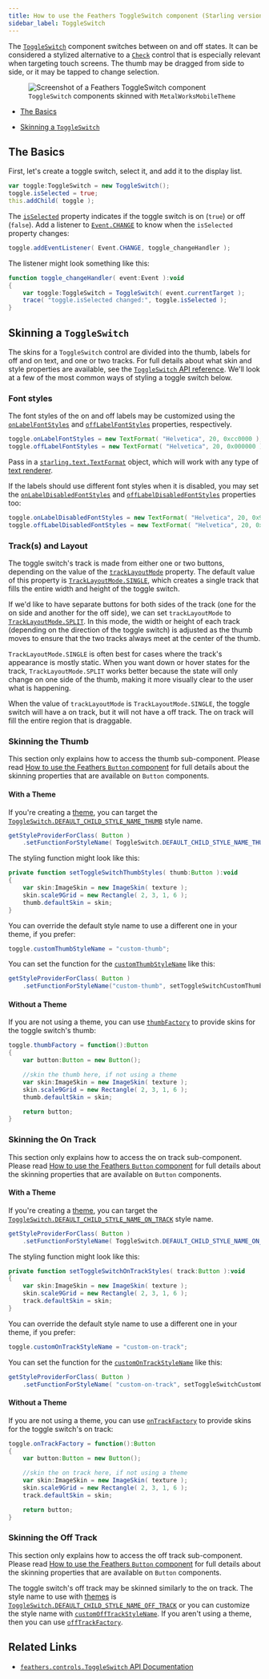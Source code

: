 ```yaml
---
title: How to use the Feathers ToggleSwitch component (Starling version)
sidebar_label: ToggleSwitch
---
```


The [`ToggleSwitch`](/api-reference/feathers/controls/ToggleSwitch.html) component switches between on and off states. It can be considered a stylized alternative to a [`Check`](./check.md) control that is especially relevant when targeting touch screens. The thumb may be dragged from side to side, or it may be tapped to change selection.

<figure>
<img src="/learn/as3-starling/images/toggle-switch.png" srcset="/learn/as3-starling/images/toggle-switch@2x.png 2x" alt="Screenshot of a Feathers ToggleSwitch component" />
<figcaption><code>ToggleSwitch</code> components skinned with <code>MetalWorksMobileTheme</code></figcaption>
</figure>

- [The Basics](#the-basics)

- [Skinning a `ToggleSwitch`](#skinning-a-toggleswitch)

## The Basics

First, let's create a toggle switch, select it, and add it to the display list.

```actionscript
var toggle:ToggleSwitch = new ToggleSwitch();
toggle.isSelected = true;
this.addChild( toggle );
```

The [`isSelected`](/api-reference/feathers/controls/ToggleSwitch.html#isSelected) property indicates if the toggle switch is on (`true`) or off (`false`). Add a listener to [`Event.CHANGE`](/api-reference/feathers/controls/ToggleSwitch.html#event:change) to know when the `isSelected` property changes:

```actionscript
toggle.addEventListener( Event.CHANGE, toggle_changeHandler );
```

The listener might look something like this:

```actionscript
function toggle_changeHandler( event:Event ):void
{
    var toggle:ToggleSwitch = ToggleSwitch( event.currentTarget );
    trace( "toggle.isSelected changed:", toggle.isSelected );
}
```

## Skinning a `ToggleSwitch`

The skins for a `ToggleSwitch` control are divided into the thumb, labels for off and on text, and one or two tracks. For full details about what skin and style properties are available, see the [`ToggleSwitch` API reference](/api-reference/feathers/controls/ToggleSwitch.html). We'll look at a few of the most common ways of styling a toggle switch below.

### Font styles

The font styles of the on and off labels may be customized using the [`onLabelFontStyles`](/api-reference/feathers/controls/ToggleSwitch.html#onLabelFontStyles) and [`offLabelFontStyles`](/api-reference/feathers/controls/ToggleSwitch.html#offLabelFontStyles) properties, respectively.

```actionscript
toggle.onLabelFontStyles = new TextFormat( "Helvetica", 20, 0xcc0000 );
toggle.offLabelFontStyles = new TextFormat( "Helvetica", 20, 0x000000 );
```

Pass in a [`starling.text.TextFormat`](http://doc.starling-framework.org/current/starling/text/TextFormat.html) object, which will work with any type of [text renderer](./text-renderers.md).

If the labels should use different font styles when it is disabled, you may set the [`onLabelDisabledFontStyles`](/api-reference/feathers/controls/ToggleSwitch.html#onLabelDisabledFontStyles) and [`offLabelDisabledFontStyles`](/api-reference/feathers/controls/ToggleSwitch.html#offLabelDisabledFontStyles) properties too:

```actionscript
toggle.onLabelDisabledFontStyles = new TextFormat( "Helvetica", 20, 0x9a9a9a );
toggle.offLabelDisabledFontStyles = new TextFormat( "Helvetica", 20, 0x9a9a9a );
```

### Track(s) and Layout

The toggle switch's track is made from either one or two buttons, depending on the value of the [`trackLayoutMode`](/api-reference/feathers/controls/ToggleSwitch.html#trackLayoutMode) property. The default value of this property is [`TrackLayoutMode.SINGLE`](/api-reference/feathers/controls/TrackLayoutMode.html#SINGLE), which creates a single track that fills the entire width and height of the toggle switch.

If we'd like to have separate buttons for both sides of the track (one for the on side and another for the off side), we can set `trackLayoutMode` to [`TrackLayoutMode.SPLIT`](/api-reference/feathers/controls/TrackLayoutMode.html#SPLIT). In this mode, the width or height of each track (depending on the direction of the toggle switch) is adjusted as the thumb moves to ensure that the two tracks always meet at the center of the thumb.

`TrackLayoutMode.SINGLE` is often best for cases where the track's appearance is mostly static. When you want down or hover states for the track, `TrackLayoutMode.SPLIT` works better because the state will only change on one side of the thumb, making it more visually clear to the user what is happening.

When the value of `trackLayoutMode` is `TrackLayoutMode.SINGLE`, the toggle switch will have a on track, but it will not have a off track. The on track will fill the entire region that is draggable.

### Skinning the Thumb

This section only explains how to access the thumb sub-component. Please read [How to use the Feathers `Button` component](./button.md) for full details about the skinning properties that are available on `Button` components.

#### With a Theme

If you're creating a [theme](./themes.md), you can target the [`ToggleSwitch.DEFAULT_CHILD_STYLE_NAME_THUMB`](/api-reference/feathers/controls/ToggleSwitch.html#DEFAULT_CHILD_STYLE_NAME_THUMB) style name.

```actionscript
getStyleProviderForClass( Button )
    .setFunctionForStyleName( ToggleSwitch.DEFAULT_CHILD_STYLE_NAME_THUMB, setToggleSwitchThumbStyles );
```

The styling function might look like this:

```actionscript
private function setToggleSwitchThumbStyles( thumb:Button ):void
{
    var skin:ImageSkin = new ImageSkin( texture );
    skin.scale9Grid = new Rectangle( 2, 3, 1, 6 );
    thumb.defaultSkin = skin;
}
```

You can override the default style name to use a different one in your theme, if you prefer:

```actionscript
toggle.customThumbStyleName = "custom-thumb";
```

You can set the function for the [`customThumbStyleName`](/api-reference/feathers/controls/ToggleSwitch.html#customThumbStyleName) like this:

```actionscript
getStyleProviderForClass( Button )
    .setFunctionForStyleName("custom-thumb", setToggleSwitchCustomThumbStyles );
```

#### Without a Theme

If you are not using a theme, you can use [`thumbFactory`](/api-reference/feathers/controls/ToggleSwitch.html#thumbFactory) to provide skins for the toggle switch's thumb:

```actionscript
toggle.thumbFactory = function():Button
{
    var button:Button = new Button();

    //skin the thumb here, if not using a theme
    var skin:ImageSkin = new ImageSkin( texture );
    skin.scale9Grid = new Rectangle( 2, 3, 1, 6 );
    thumb.defaultSkin = skin;

    return button;
}
```

### Skinning the On Track

This section only explains how to access the on track sub-component. Please read [How to use the Feathers `Button` component](./button.md) for full details about the skinning properties that are available on `Button` components.

#### With a Theme

If you're creating a [theme](./themes.md), you can target the [`ToggleSwitch.DEFAULT_CHILD_STYLE_NAME_ON_TRACK`](/api-reference/feathers/controls/ToggleSwitch.html#DEFAULT_CHILD_STYLE_NAME_ON_TRACK) style name.

```actionscript
getStyleProviderForClass( Button )
    .setFunctionForStyleName( ToggleSwitch.DEFAULT_CHILD_STYLE_NAME_ON_TRACK, setToggleSwitchOnTrackStyles );
```

The styling function might look like this:

```actionscript
private function setToggleSwitchOnTrackStyles( track:Button ):void
{
    var skin:ImageSkin = new ImageSkin( texture );
    skin.scale9Grid = new Rectangle( 2, 3, 1, 6 );
    track.defaultSkin = skin;
}
```

You can override the default style name to use a different one in your theme, if you prefer:

```actionscript
toggle.customOnTrackStyleName = "custom-on-track";
```

You can set the function for the [`customOnTrackStyleName`](/api-reference/feathers/controls/ToggleSwitch.html#customOnTrackStyleName) like this:

```actionscript
getStyleProviderForClass( Button )
    .setFunctionForStyleName( "custom-on-track", setToggleSwitchCustomOnTrackStyles );
```

#### Without a Theme

If you are not using a theme, you can use [`onTrackFactory`](/api-reference/feathers/controls/ToggleSwitch.html#onTrackFactory) to provide skins for the toggle switch's on track:

```actionscript
toggle.onTrackFactory = function():Button
{
    var button:Button = new Button();

    //skin the on track here, if not using a theme
    var skin:ImageSkin = new ImageSkin( texture );
    skin.scale9Grid = new Rectangle( 2, 3, 1, 6 );
    track.defaultSkin = skin;

    return button;
}
```

### Skinning the Off Track

This section only explains how to access the off track sub-component. Please read [How to use the Feathers `Button` component](./button.md) for full details about the skinning properties that are available on `Button` components.

The toggle switch's off track may be skinned similarly to the on track. The style name to use with [themes](./themes.md) is [`ToggleSwitch.DEFAULT_CHILD_STYLE_NAME_OFF_TRACK`](/api-reference/feathers/controls/ToggleSwitch.html#DEFAULT_CHILD_STYLE_NAME_OFF_TRACK) or you can customize the style name with [`customOffTrackStyleName`](/api-reference/feathers/controls/ToggleSwitch.html#customOffTrackStyleName). If you aren't using a theme, then you can use [`offTrackFactory`](/api-reference/feathers/controls/ToggleSwitch.html#offTrackFactory).

## Related Links

- [`feathers.controls.ToggleSwitch` API Documentation](/api-reference/feathers/controls/ToggleSwitch.html)
